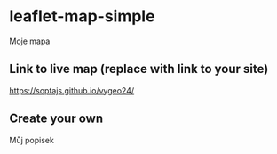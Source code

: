 # leaflet-map-simple
Moje mapa

## Link to live map (replace with link to your site)
https://soptajs.github.io/vygeo24/

## Create your own
Můj popisek
